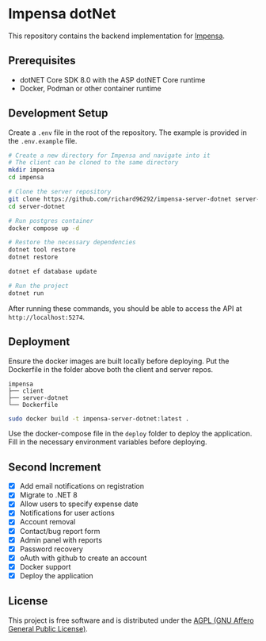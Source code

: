 # Impensa dotNet

This repository contains the backend implementation for [Impensa](https://github.com/richard96292/impensa).

## Prerequisites

- dotNET Core SDK 8.0 with the ASP dotNET Core runtime
- Docker, Podman or other container runtime

## Development Setup

Create a `.env` file in the root of the repository.
The example is provided in the `.env.example` file.

```bash
# Create a new directory for Impensa and navigate into it
# The client can be cloned to the same directory
mkdir impensa
cd impensa

# Clone the server repository
git clone https://github.com/richard96292/impensa-server-dotnet server-dotnet
cd server-dotnet

# Run postgres container
docker compose up -d

# Restore the necessary dependencies
dotnet tool restore
dotnet restore

dotnet ef database update

# Run the project
dotnet run
```

After running these commands, you should be able to access the API at `http://localhost:5274`.

## Deployment

Ensure the docker images are built locally before deploying.
Put the Dockerfile in the folder above both the client and server repos.

```text
impensa
├── client
├── server-dotnet
└── Dockerfile
```

```bash
sudo docker build -t impensa-server-dotnet:latest .
```

Use the docker-compose file in the `deploy` folder to deploy the application.
Fill in the necessary environment variables before deploying.

## Second Increment

- [x] Add email notifications on registration
- [x] Migrate to .NET 8
- [x] Allow users to specify expense date
- [x] Notifications for user actions
- [x] Account removal
- [x] Contact/bug report form
- [x] Admin panel with reports
- [x] Password recovery
- [x] oAuth with github to create an account
- [x] Docker support
- [x] Deploy the application

## License

This project is free software and is distributed under
the [AGPL (GNU Affero General Public License)](https://www.gnu.org/licenses/agpl-3.0.en.html).
